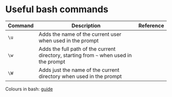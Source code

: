 # Useful bash commands
| Command | Description | Reference |
| ------- | ----------- | --------- |
| `\u` | Adds the name of the current user when used in the prompt |
| `\w` | Adds the full path of the current directory, starting from `~` when used in the prompt |
| `\W` | Adds just the name of the current directory when used in the prompt | 

Colours in bash: [guide](https://gist.github.com/vratiu/9780109)
